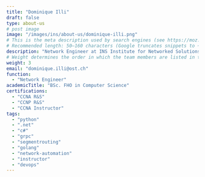 ```yaml
---
title: "Dominique Illi"
draft: false
type: about-us
# post image
image: "/images/ins/about-us/dominique-illi.png"
# This is the meta description used by search engines (see https://moz.com/learn/seo/meta-description)
# Recommended length: 50–160 characters (Google truncates snippets to ~155–160 characters)
description: "Network Engineer at INS Institute for Networked Solutions in eastern Switzerland."
# Weight determines the order in which the team members are listed in the about us page. Team members with the same weight get sorted alphabetically according to their 'title'.
weight: 3
email: "dominique.illi@ost.ch"
function: 
  - "Network Engineer"
academicTitle: "BSc. FHO in Computer Science"
certifications:
  - "CCNA R&S"
  - "CCNP R&S"
  - "CCNA Instructor"
tags:
  - "python" 
  - ".net"
  - "c#"
  - "grpc"
  - "segmentrouting"
  - "golang"
  - "network-automation"
  - "instructor"
  - "devops"
---
```

